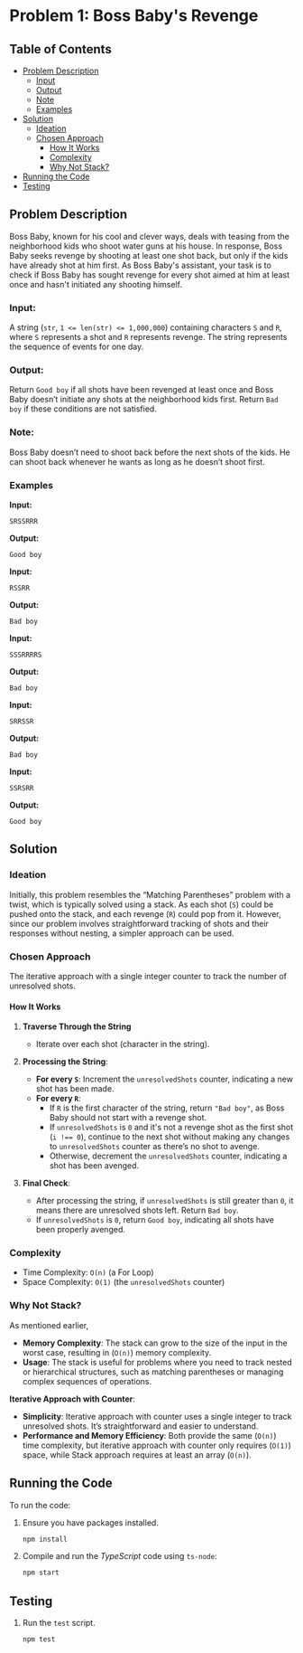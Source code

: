 # Problem 1: Boss Baby's Revenge

## Table of Contents

- [Problem Description](#problem-description)
  - [Input](#input)
  - [Output](#output)
  - [Note](#note)
  - [Examples](#examples)
- [Solution](#solution)
  - [Ideation](#ideation)
  - [Chosen Approach](#chosen-approach)
    - [How It Works](#how-it-works)
    - [Complexity](#complexity)
    - [Why Not Stack?](#why-not-stack)
- [Running the Code](#running-the-code)
- [Testing](#testing)

## Problem Description

Boss Baby, known for his cool and clever ways, deals with teasing from the neighborhood kids who shoot
water guns at his house. In response, Boss Baby seeks revenge by shooting at least one shot back, but only
if the kids have already shot at him first. As Boss Baby's assistant, your task is to check if Boss Baby has sought revenge for every shot aimed at him at least once and hasn't initiated any shooting himself.

### Input:

A string (`str`, `1 <= len(str) <= 1,000,000`) containing characters `S` and `R`, where `S` represents a shot and `R`
represents revenge. The string represents the sequence of events for one day.

### Output:

Return `Good boy` if all shots have been revenged at least once and Boss Baby doesn’t initiate any shots at
the neighborhood kids first. Return `Bad boy` if these conditions are not satisfied.

### Note:

Boss Baby doesn’t need to shoot back before the next shots of the kids. He can shoot back whenever
he wants as long as he doesn’t shoot first.

### Examples

**Input:**

```
SRSSRRR
```

**Output:**

```
Good boy
```

**Input:**

```
RSSRR
```

**Output:**

```
Bad boy
```

**Input:**

```
SSSRRRRS
```

**Output:**

```
Bad boy
```

**Input:**

```
SRRSSR
```

**Output:**

```
Bad boy
```

**Input:**

```
SSRSRR
```

**Output:**

```
Good boy
```

## Solution

### Ideation

Initially, this problem resembles the “Matching Parentheses” problem with a twist, which is typically solved using a stack. As each shot (`S`) could be pushed onto the stack, and each revenge (`R`) could pop from it. However, since our problem involves straightforward tracking of shots and their responses without nesting, a simpler approach can be used.

### Chosen Approach

The iterative approach with a single integer counter to track the number of unresolved shots.

#### How It Works

1. **Traverse Through the String**

   - Iterate over each shot (character in the string).

2. **Processing the String**:

   - **For every `S`**: Increment the `unresolvedShots` counter, indicating a new shot has been made.
   - **For every `R`**:
     - If `R` is the first character of the string, return `"Bad boy"`, as Boss Baby should not start with a revenge shot.
     - If `unresolvedShots` is `0` and it's not a revenge shot as the first shot (`i !== 0`), continue to the next shot without making any changes to `unresolvedShots` counter as there’s no shot to avenge.
     - Otherwise, decrement the `unresolvedShots` counter, indicating a shot has been avenged.

3. **Final Check**:

   - After processing the string, if `unresolvedShots` is still greater than `0`, it means there are unresolved shots left. Return `Bad boy`.
   - If `unresolvedShots` is `0`, return `Good boy`, indicating all shots have been properly avenged.

### Complexity

- Time Complexity: `O(n)` (a For Loop)
- Space Complexity: `O(1)` (the `unresolvedShots` counter)

### Why Not Stack?

As mentioned earlier,

- **Memory Complexity**: The stack can grow to the size of the input in the worst case, resulting in (`O(n)`) memory complexity.
- **Usage**: The stack is useful for problems where you need to track nested or hierarchical structures, such as matching parentheses or managing complex sequences of operations.

**Iterative Approach with Counter**:

- **Simplicity**: Iterative approach with counter uses a single integer to track unresolved shots. It’s straightforward and easier to understand.
- **Performance and Memory Efficiency**: Both provide the same (`O(n)`) time complexity, but iterative approach with counter only requires (`O(1)`) space, while Stack approach requires at least an array (`O(n)`).

## Running the Code

To run the code:

1. Ensure you have packages installed.
   ```bash
   npm install
   ```
2. Compile and run the _TypeScript_ code using `ts-node`:
   ```bash
   npm start
   ```

## Testing

1. Run the `test` script.
   ```bash
   npm test
   ```
